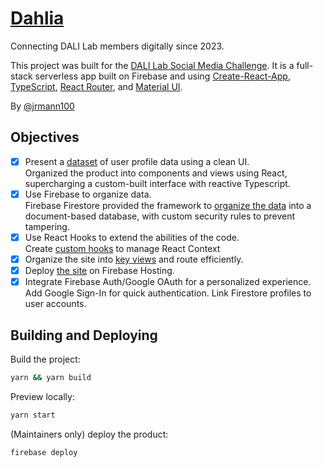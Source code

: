 
# [Dahlia](https://dahlia-web.web.app/)

Connecting DALI Lab members digitally since 2023.

This project was built for the [DALI Lab Social Media Challenge](https://github.com/dali-lab/dali-challenges/blob/main/docs/WebAndMobileChallenges/SocialMediaChallenge.md). It is a full-stack serverless app built on Firebase and using [Create-React-App](https://create-react-app.dev/), [TypeScript](https://www.typescriptlang.org/), [React Router](https://reactrouter.com/en/main), and [Material UI](https://mui.com/material-ui/).

By [@jrmann100](https://github.com/jrmann100)

## Objectives

- [x] Present a [dataset](https://github.com/dali-lab/dali-challenges/blob/master/data/DALI_Data.json) of user profile data using a clean UI.<br>Organized the product into components and views using React, supercharging a custom-built interface with reactive Typescript.
- [x] Use Firebase to organize data.<br>Firebase Firestore provided the framework to [organize the data](data/data.json) into a document-based database, with custom security rules to prevent tampering.
- [x] Use React Hooks to extend the abilities of the code. <br>Create [custom hooks](src/util/pouch.tsx) to manage React Context
- [x] Organize the site into [key views](src/pages) and route efficiently. 
- [x] Deploy [the site](https://dahlia-web.web.app) on Firebase Hosting.
- [x] Integrate Firebase Auth/Google OAuth for a personalized experience.<br>Add Google Sign-In for quick authentication. Link Firestore profiles to user accounts.

## Building and Deploying

Build the project:
```bash
yarn && yarn build
```

Preview locally:
```bash
yarn start
```

(Maintainers only) deploy the product:
```bash
firebase deploy
```
